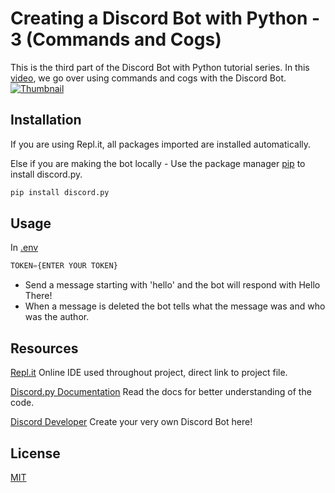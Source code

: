 # Creating a Discord Bot with Python - 3 (Commands and Cogs)

This is the third part of the Discord Bot with Python tutorial series.
In this [video](https://youtu.be/pQk6Yvsv4YU), we go over using commands and cogs with the Discord Bot.
[![Thumbnail](thumbnail.png)](https://youtu.be/pQk6Yvsv4YU)

## Installation

If you are using Repl.it, all packages imported are installed automatically.

Else if you are making the bot locally -
Use the package manager [pip](https://pip.pypa.io/en/stable/) to install discord.py.

```bash
pip install discord.py
```

## Usage
In [.env](.env)
```python
TOKEN={ENTER YOUR TOKEN}
```
* Send a message starting with 'hello' and the bot will respond with Hello There!
* When a message is deleted the bot tells what the message was and who was the author.


## Resources

[Repl.it](https://repl.it/@kshgr/Sage-Discord-Bot#main.py)
Online IDE used throughout project, direct link to project file.

[Discord.py Documentation](https://discordpy.readthedocs.io/en/latest/index.html)
Read the docs for better understanding of the code.

[Discord Developer](https://discord.com/developers/applications)
Create your very own Discord Bot here!

## License

[MIT](https://choosealicense.com/licenses/mit/)
